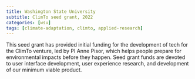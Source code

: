 ```yaml
---
title: Washington State University
subtitle: ClimTo seed grant, 2022
categories: [wsu]
tags: [climate-adaptation, climto, applied-research]
---
```

This seed grant has provided initial funding for the development of tech for the ClimTo venture, led by PI Anne Pisor, which helps people prepare for environmental impacts before they happen. Seed grant funds are devoted to user interface development, user experience research, and development of our minimum viable product.

